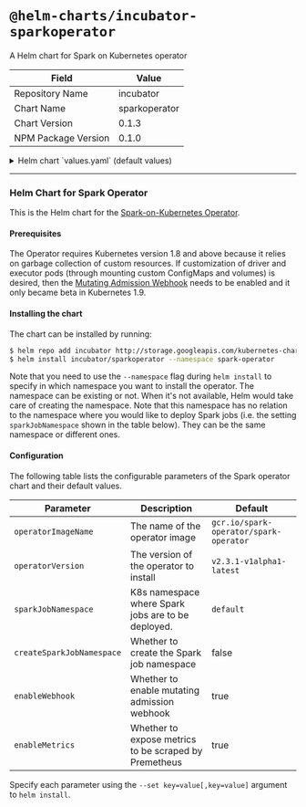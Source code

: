 # `@helm-charts/incubator-sparkoperator`

A Helm chart for Spark on Kubernetes operator

| Field               | Value         |
| ------------------- | ------------- |
| Repository Name     | incubator     |
| Chart Name          | sparkoperator |
| Chart Version       | 0.1.3         |
| NPM Package Version | 0.1.0         |

<details>

<summary>Helm chart `values.yaml` (default values)</summary>

```yaml
operatorImageName: gcr.io/spark-operator/spark-operator
operatorVersion: v2.3.1-v1alpha1-latest
sparkJobNamespace: default

rbac:
  create: true

serviceAccounts:
  spark:
    create: true
    name:
  sparkoperator:
    create: true
    name:

createSparkJobNamespace: false

enableWebhook: true
enableMetrics: true
```

</details>

---

### Helm Chart for Spark Operator

This is the Helm chart for the [Spark-on-Kubernetes Operator](https://github.com/GoogleCloudPlatform/spark-on-k8s-operator).

#### Prerequisites

The Operator requires Kubernetes version 1.8 and above because it relies on garbage collection of custom resources. If customization of driver and executor pods (through mounting custom ConfigMaps and volumes) is desired, then the [Mutating Admission Webhook](https://github.com/GoogleCloudPlatform/spark-on-k8s-operator/blob/master/docs/quick-start-guide.md#using-the-mutating-admission-webhook) needs to be enabled and it only became beta in Kubernetes 1.9.

#### Installing the chart

The chart can be installed by running:

```bash
$ helm repo add incubator http://storage.googleapis.com/kubernetes-charts-incubator
$ helm install incubator/sparkoperator --namespace spark-operator
```

Note that you need to use the `--namespace` flag during `helm install` to specify in which namespace you want to install the operator. The namespace can be existing or not. When it's not available, Helm would take care of creating the namespace. Note that this namespace has no relation to the namespace where you would like to deploy Spark jobs (i.e. the setting `sparkJobNamespace` shown in the table below). They can be the same namespace or different ones.

#### Configuration

The following table lists the configurable parameters of the Spark operator chart and their default values.

| Parameter                 | Description                                           | Default                                |
| ------------------------- | ----------------------------------------------------- | -------------------------------------- |
| `operatorImageName`       | The name of the operator image                        | `gcr.io/spark-operator/spark-operator` |
| `operatorVersion`         | The version of the operator to install                | `v2.3.1-v1alpha1-latest`               |
| `sparkJobNamespace`       | K8s namespace where Spark jobs are to be deployed.    | `default`                              |
| `createSparkJobNamespace` | Whether to create the Spark job namespace             | false                                  |
| `enableWebhook`           | Whether to enable mutating admission webhook          | true                                   |
| `enableMetrics`           | Whether to expose metrics to be scraped by Premetheus | true                                   |

Specify each parameter using the `--set key=value[,key=value]` argument to `helm install`.
